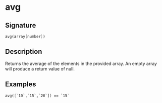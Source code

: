 # avg

## Signature

`avg(array[number])`

## Description

Returns the average of the elements in the provided array. An empty array will produce a return value of null.

## Examples

```
avg([`10`,`15`,`20`]) == `15`
```